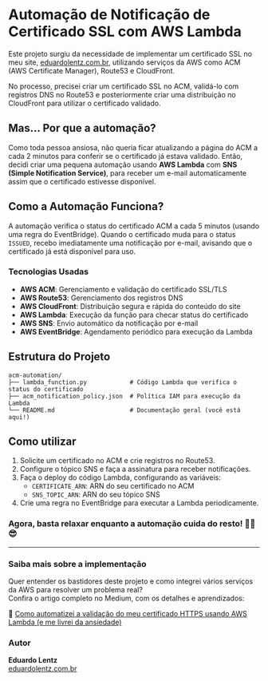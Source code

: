 # Automação de Notificação de Certificado SSL com AWS Lambda

Este projeto surgiu da necessidade de implementar um certificado SSL no meu site, [eduardolentz.com.br](http://www.eduardolentz.com.br), utilizando serviços da AWS como ACM (AWS Certificate Manager), Route53 e CloudFront.

No processo, precisei criar um certificado SSL no ACM, validá-lo com registros DNS no Route53 e posteriormente criar uma distribuição no CloudFront para utilizar o certificado validado.

## Mas... Por que a automação?

Como toda pessoa ansiosa, não queria ficar atualizando a página do ACM a cada 2 minutos para conferir se o certificado já estava validado. Então, decidi criar uma pequena automação usando **AWS Lambda** com **SNS (Simple Notification Service)**, para receber um e-mail automaticamente assim que o certificado estivesse disponível.

## Como a Automação Funciona?

A automação verifica o status do certificado ACM a cada 5 minutos (usando uma regra do EventBridge). Quando o certificado muda para o status `ISSUED`, recebo imediatamente uma notificação por e-mail, avisando que o certificado já está disponível para uso.

### Tecnologias Usadas
- **AWS ACM**: Gerenciamento e validação do certificado SSL/TLS
- **AWS Route53**: Gerenciamento dos registros DNS
- **AWS CloudFront**: Distribuição segura e rápida do conteúdo do site
- **AWS Lambda**: Execução da função para checar status do certificado
- **AWS SNS**: Envio automático da notificação por e-mail
- **AWS EventBridge**: Agendamento periódico para execução da Lambda

## Estrutura do Projeto

```
acm-automation/
├── lambda_function.py            # Código Lambda que verifica o status do certificado
├── acm_notification_policy.json  # Política IAM para execução da Lambda
└── README.md                     # Documentação geral (você está aqui!)
```

## Como utilizar

1. Solicite um certificado no ACM e crie registros no Route53.
2. Configure o tópico SNS e faça a assinatura para receber notificações.
3. Faça o deploy do código Lambda, configurando as variáveis:
   - `CERTIFICATE_ARN`: ARN do seu certificado no ACM
   - `SNS_TOPIC_ARN`: ARN do seu tópico SNS
4. Crie uma regra no EventBridge para executar a Lambda periodicamente.

### Agora, basta relaxar enquanto a automação cuida do resto! ✌🏽😎
---
### Saiba mais sobre a implementação

Quer entender os bastidores deste projeto e como integrei vários serviços da AWS para resolver um problema real?  
Confira o artigo completo no Medium, com os detalhes e aprendizados:

🔗 [Como automatizei a validação do meu certificado HTTPS usando AWS Lambda (e me livrei da ansiedade)](https://medium.com/@eduardolentz/como-automatizei-a-valida%C3%A7%C3%A3o-do-meu-certificado-https-usando-aws-lambda-e-me-livrei-da-ansiedade-5b82ae8abf86)


### Autor

**Eduardo Lentz**  
[eduardolentz.com.br](https://eduardolentz.com.br)

